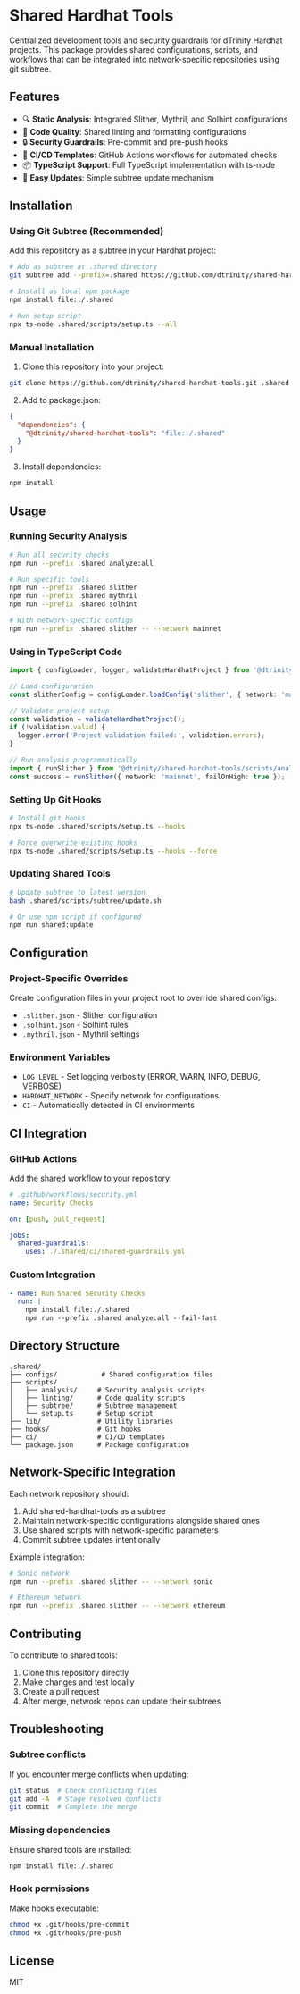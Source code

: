 # Shared Hardhat Tools

Centralized development tools and security guardrails for dTrinity Hardhat projects. This package provides shared configurations, scripts, and workflows that can be integrated into network-specific repositories using git subtree.

## Features

- 🔍 **Static Analysis**: Integrated Slither, Mythril, and Solhint configurations
- 🎨 **Code Quality**: Shared linting and formatting configurations
- 🔒 **Security Guardrails**: Pre-commit and pre-push hooks
- 🚀 **CI/CD Templates**: GitHub Actions workflows for automated checks
- 📦 **TypeScript Support**: Full TypeScript implementation with ts-node
- 🔄 **Easy Updates**: Simple subtree update mechanism

## Installation

### Using Git Subtree (Recommended)

Add this repository as a subtree in your Hardhat project:

```bash
# Add as subtree at .shared directory
git subtree add --prefix=.shared https://github.com/dtrinity/shared-hardhat-tools.git main --squash

# Install as local npm package
npm install file:./.shared

# Run setup script
npx ts-node .shared/scripts/setup.ts --all
```

### Manual Installation

1. Clone this repository into your project:
```bash
git clone https://github.com/dtrinity/shared-hardhat-tools.git .shared
```

2. Add to package.json:
```json
{
  "dependencies": {
    "@dtrinity/shared-hardhat-tools": "file:./.shared"
  }
}
```

3. Install dependencies:
```bash
npm install
```

## Usage

### Running Security Analysis

```bash
# Run all security checks
npm run --prefix .shared analyze:all

# Run specific tools
npm run --prefix .shared slither
npm run --prefix .shared mythril
npm run --prefix .shared solhint

# With network-specific configs
npm run --prefix .shared slither -- --network mainnet
```

### Using in TypeScript Code

```typescript
import { configLoader, logger, validateHardhatProject } from '@dtrinity/shared-hardhat-tools';

// Load configuration
const slitherConfig = configLoader.loadConfig('slither', { network: 'mainnet' });

// Validate project setup
const validation = validateHardhatProject();
if (!validation.valid) {
  logger.error('Project validation failed:', validation.errors);
}

// Run analysis programmatically
import { runSlither } from '@dtrinity/shared-hardhat-tools/scripts/analysis/slither';
const success = runSlither({ network: 'mainnet', failOnHigh: true });
```

### Setting Up Git Hooks

```bash
# Install git hooks
npx ts-node .shared/scripts/setup.ts --hooks

# Force overwrite existing hooks
npx ts-node .shared/scripts/setup.ts --hooks --force
```

### Updating Shared Tools

```bash
# Update subtree to latest version
bash .shared/scripts/subtree/update.sh

# Or use npm script if configured
npm run shared:update
```

## Configuration

### Project-Specific Overrides

Create configuration files in your project root to override shared configs:

- `.slither.json` - Slither configuration
- `.solhint.json` - Solhint rules
- `.mythril.json` - Mythril settings

### Environment Variables

- `LOG_LEVEL` - Set logging verbosity (ERROR, WARN, INFO, DEBUG, VERBOSE)
- `HARDHAT_NETWORK` - Specify network for configurations
- `CI` - Automatically detected in CI environments

## CI Integration

### GitHub Actions

Add the shared workflow to your repository:

```yaml
# .github/workflows/security.yml
name: Security Checks

on: [push, pull_request]

jobs:
  shared-guardrails:
    uses: ./.shared/ci/shared-guardrails.yml
```

### Custom Integration

```yaml
- name: Run Shared Security Checks
  run: |
    npm install file:./.shared
    npm run --prefix .shared analyze:all --fail-fast
```

## Directory Structure

```
.shared/
├── configs/           # Shared configuration files
├── scripts/
│   ├── analysis/     # Security analysis scripts
│   ├── linting/      # Code quality scripts
│   ├── subtree/      # Subtree management
│   └── setup.ts      # Setup script
├── lib/              # Utility libraries
├── hooks/            # Git hooks
├── ci/               # CI/CD templates
└── package.json      # Package configuration
```

## Network-Specific Integration

Each network repository should:

1. Add shared-hardhat-tools as a subtree
2. Maintain network-specific configurations alongside shared ones
3. Use shared scripts with network-specific parameters
4. Commit subtree updates intentionally

Example integration:
```bash
# Sonic network
npm run --prefix .shared slither -- --network sonic

# Ethereum network
npm run --prefix .shared slither -- --network ethereum
```

## Contributing

To contribute to shared tools:

1. Clone this repository directly
2. Make changes and test locally
3. Create a pull request
4. After merge, network repos can update their subtrees

## Troubleshooting

### Subtree conflicts

If you encounter merge conflicts when updating:
```bash
git status  # Check conflicting files
git add -A  # Stage resolved conflicts
git commit  # Complete the merge
```

### Missing dependencies

Ensure shared tools are installed:
```bash
npm install file:./.shared
```

### Hook permissions

Make hooks executable:
```bash
chmod +x .git/hooks/pre-commit
chmod +x .git/hooks/pre-push
```

## License

MIT